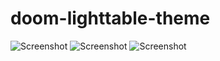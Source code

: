 # doom-lighttable-theme

![Screenshot](Screenshot1)
![Screenshot](Screenshot2)
![Screenshot](Screenshot3)
